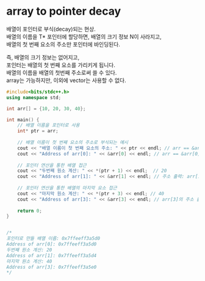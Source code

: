 # array to pointer decay
배열이 포인터로 부식(decay)되는 현상. <br>
배열의 이름을 T* 포인터에 할당하면, 배열의 크기 정보 N이 사라지고, <br>
배열의 첫 번째 요소의 주소만 포인터에 바인딩된다. <br>


즉, 배열의 크기 정보는 없어지고, <br>
포인터는 배열의 첫 번째 요소를 가리키게 됩니다. <br>
배열의 이름을 배열의 첫번째 주소로써 쓸 수 있다. <br>
array는 가능하지만, 이외에 vector는 사용할 수 없다. <br>
```cpp
#include<bits/stdc++.h>
using namespace std;

int arr[] = {10, 20, 30, 40};

int main() {
    // 배열 이름을 포인터로 사용
    int* ptr = arr;
    
    // 배열 이름이 첫 번째 요소의 주소로 부식되는 예시
    cout << "배열 이름이 첫 번째 요소의 주소: " << ptr << endl; // arr == &arr[0]
    cout << "Address of arr[0]: " << &arr[0] << endl; // arr == &arr[0]
    
    // 포인터 연산을 통한 배열 접근
    cout << "두번째 원소 계산: " << *(ptr + 1) << endl;  // 20
    cout << "Address of arr[1]: " << &arr[1] << endl; // 주소 출력: arr[1]
    
    // 포인터 연산을 통한 배열의 마지막 요소 접근
    cout << "마지막 원소 계산: " << *(ptr + 3) << endl; // 40
    cout << "Address of arr[3]: " << &arr[3] << endl; // arr[3]의 주소 출력
    
    return 0;
}


/*
포인터로 만들 배열 이름: 0x7ffeeff3a5d0
Address of arr[0]: 0x7ffeeff3a5d0
두번째 원소 계산: 20
Address of arr[1]: 0x7ffeeff3a5d4
마지막 원소 계산: 40
Address of arr[3]: 0x7ffeeff3a5e0
*/
```
